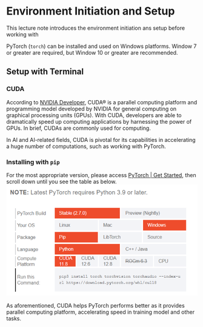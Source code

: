 # Environment Initiation and Setup
This lecture note introduces the environment initiation ans setup before working with

PyTorch (`torch`) can be installed and used on Windows platforms. Window 7 or greater are required, but Window 10 or greater are recommended.

## Setup with Terminal

### CUDA
According to [NVIDIA Developer](https://developer.nvidia.com/cuda-zone#:~:text=CUDA%C2%AE%20is%20a%20parallel,harnessing%20the%20power%20of%20GPUs.), CUDA® is a parallel computing platform and programming model developed by NVIDIA for general computing on graphical processing units (GPUs). With CUDA, developers are able to dramatically speed up computing applications by harnessing the power of GPUs. In brief, CUDAs are commonly used for computing.

In AI and AI-related fields, CUDA is pivotal for its capabilities in accelerating a huge number of computations, such as working with PyTorch.

### Installing with `pip`

For the most appropriate version, please access [PyTorch | Get Started](https://pytorch.org/get-started/locally/#windows-installation), then scroll down until you see the table as below.
![alt text](./src/appropriate_version.png)

As aforementioned, CUDA helps PyTorch performs better as it provides parallel computing platform, accelerating speed in training model and other tasks.
